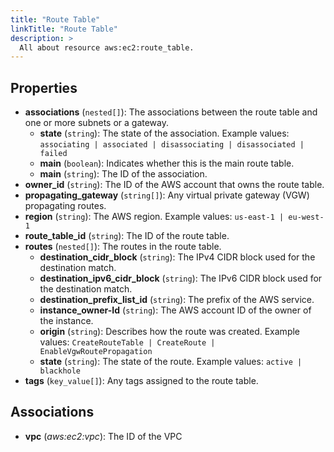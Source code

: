 ```yaml
---
title: "Route Table"
linkTitle: "Route Table"
description: >
  All about resource aws:ec2:route_table.
---
```



## Properties

* **associations**
(`nested[]`):
The associations between the route table and one or more subnets or a gateway.
    * **state**
(`string`):
The state of the association.
Example values: `associating | associated | disassociating | disassociated | failed`
    * **main**
(`boolean`):
Indicates whether this is the main route table.
    * **main**
(`string`):
The ID of the association.
* **owner_id**
(`string`):
The ID of the AWS account that owns the route table.
* **propagating_gateway**
(`string[]`):
Any virtual private gateway (VGW) propagating routes.
* **region**
(`string`):
The AWS region.
Example values: `us-east-1 | eu-west-1`
* **route_table_id**
(`string`):
The ID of the route table.
* **routes**
(`nested[]`):
The routes in the route table.
    * **destination_cidr_block**
(`string`):
The IPv4 CIDR block used for the destination match.
    * **destination_ipv6_cidr_block**
(`string`):
The IPv6 CIDR block used for the destination match.
    * **destination_prefix_list_id**
(`string`):
The prefix of the AWS service.
    * **instance_owner-Id**
(`string`):
The AWS account ID of the owner of the instance.
    * **origin**
(`string`):
Describes how the route was created.
Example values: `CreateRouteTable | CreateRoute | EnableVgwRoutePropagation`
    * **state**
(`string`):
The state of the route.
Example values: `active | blackhole`
* **tags**
(`key_value[]`):
Any tags assigned to the route table.

## Associations

* **vpc**
(*aws:ec2:vpc*):
The ID of the VPC
